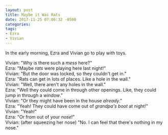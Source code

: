 ```yaml
---
layout: post
title: Maybe it Was Rats
date: 2017-11-25 07:06:32 -0500
categories:
tags:
- Ezra
- Vivian
---
```


In the early morning, Ezra and Vivian go to play with toys.

Vivian: "Why is there such a _mess_ here?"<br/>
Ezra: "Maybe _rats_ were playing here last night!"<br/>
Vivian: "But the door was locked, so they couldn't get in."<br/>
Ezra: "Rats can get in lots of places. Like a hole in the wall."<br/>
Vivian: "Well, there aren't any holes in the wall."<br/>
Ezra: "Well they could come in through other openings. Like, they could jump in through a _window_."<br/>
Vivian: "Or they might have been in the house _already_."<br/>
Ezra: "Yeah! They could have come out of _grandpa's boot_ at night!"<br/>
Vivian: "Yeah!"<br/>
Ezra: "Or from out of your _nose_!"<br/>
Vivian: (after squeezing her nose) "No. I can feel that there's nothing in my nose."
